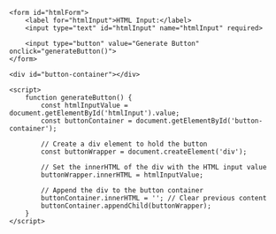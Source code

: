 <html lang="en">
<head>
    <meta charset="UTF-8">
    <meta name="viewport" content="width=device-width, initial-scale=1.0">
    <title>Button Generator</title>
    <style>
        #button-container {
            margin-top: 20px;
        }
    </style>
</head>
<body>

    <form id="htmlForm">
        <label for="htmlInput">HTML Input:</label>
        <input type="text" id="htmlInput" name="htmlInput" required>
        
        <input type="button" value="Generate Button" onclick="generateButton()">
    </form>

    <div id="button-container"></div>

    <script>
        function generateButton() {
            const htmlInputValue = document.getElementById('htmlInput').value;
            const buttonContainer = document.getElementById('button-container');
            
            // Create a div element to hold the button
            const buttonWrapper = document.createElement('div');
            
            // Set the innerHTML of the div with the HTML input value
            buttonWrapper.innerHTML = htmlInputValue;
            
            // Append the div to the button container
            buttonContainer.innerHTML = ''; // Clear previous content
            buttonContainer.appendChild(buttonWrapper);
        }
    </script>

</body>
</html>